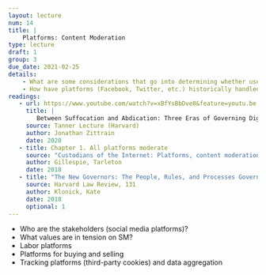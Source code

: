 ```yaml
---
layout: lecture
num: 14
title: |
    Platforms: Content Moderation
type: lecture
draft: 1
group: 3
due_date: 2021-02-25
details: 
    - What are some considerations that go into determining whether user-generated content is acceptable on a platform?
    - How have platforms (Facebook, Twitter, etc.) historically handled content moderation, and how has this evolved over time?
readings:
   - url: https://www.youtube.com/watch?v=xBfYsBbDve8&feature=youtu.be
     title: |
        Between Suffocation and Abdication: Three Eras of Governing Digital Platforms (video lecture)
     source: Tanner Lecture (Harvard)
     author: Jonathan Zittrain
     date: 2020
   - title: Chapter 1. All platforms moderate
     source: "Custodians of the Internet: Platforms, content moderation, and the hidden decisions that shape social media"
     author: Gillespie, Tarleton
     date: 2018
   - title: "The New Governors: The People, Rules, and Processes Governing Free Speech"
     source: Harvard Law Review, 131
     author: Klonick, Kate
     date: 2018
     optional: 1
---
```


* Who are the stakeholders (social media platforms)?
* What values are in tension on SM?
* Labor platforms
* Platforms for buying and selling
* Tracking platforms (third-party cookies) and data aggregation
